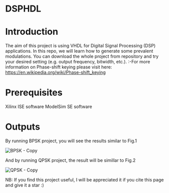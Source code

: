 # DSPHDL

# Introduction
The aim of this project is using VHDL for Digital Signal Processing (DSP) applications. In this repo, we will learn how to generate some prevalent modulations. You can download the whole project from repository and try your desired setting (e.g. output frequency, bitwidth, etc.).
:-For more information on Phase-shift keying please visit here:
https://en.wikipedia.org/wiki/Phase-shift_keying

# Prerequisites
Xilinx ISE software
ModelSim SE software
# Outputs
By running BPSK project, you will see the results similar to Fig.1

![BPSK - Copy](https://user-images.githubusercontent.com/43655559/207133471-e31dbfcb-42a8-4a80-b342-2e6bb85c07c3.png)

And by running QPSK project, the result will be simillar to Fig.2

![QPSK - Copy](https://user-images.githubusercontent.com/43655559/211168743-a3b0d0b6-71ed-44e7-ad60-0bdbddcd8d0a.png)

NB: If you find this project useful, I will be appreciated it if you cite this page and give it a star :)
